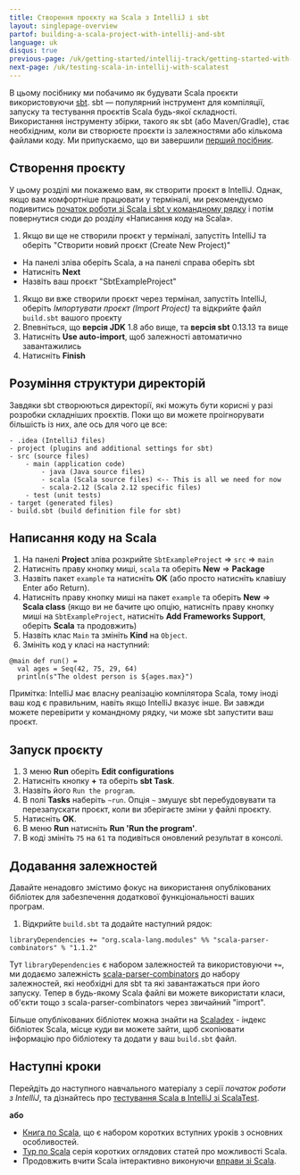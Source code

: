 ```yaml
---
title: Створення проєкту на Scala з IntelliJ і sbt
layout: singlepage-overview
partof: building-a-scala-project-with-intellij-and-sbt
language: uk
disqus: true
previous-page: /uk/getting-started/intellij-track/getting-started-with-scala-in-intellij
next-page: /uk/testing-scala-in-intellij-with-scalatest
---
```


В цьому посібнику ми побачимо як будувати Scala проєкти використовуючи [sbt](https://www.scala-sbt.org/1.x/docs/index.html).
sbt — популярний інструмент для компіляції, запуску та тестування проєктів Scala будь-якої складності.
Використання інструменту збірки, такого як sbt (або Maven/Gradle), стає необхідним, коли ви створюєте проєкти із залежностями або кількома файлами коду.
Ми припускаємо, що ви завершили [перший посібник](./getting-started-with-scala-in-intellij.html).

## Створення проєкту
У цьому розділі ми покажемо вам, як створити проєкт в IntelliJ. Однак, якщо вам
комфортніше працювати у терміналі, ми рекомендуємо подивитись [початок роботи зі Scala і sbt у командному рядку](/uk/getting-started/sbt-track/getting-started-with-scala-and-sbt-on-the-command-line.html)
і потім повернутися сюди до розділу «Написання коду на Scala».

1. Якщо ви ще не створили проєкт у терміналі, запустіть IntelliJ та оберіть "Створити новий проєкт (Create New Project)"
  * На панелі зліва оберіть Scala, а на панелі справа оберіть sbt
  * Натисніть **Next**
  * Назвіть ваш проєкт "SbtExampleProject"
1. Якщо ви вже створили проєкт через термінал, запустіть IntelliJ, оберіть *Імпортувати проєкт (Import Project)* та відкрийте файл `build.sbt` вашого проєкту
1. Впевніться, що **версія JDK** 1.8 або вище, та **версія sbt** 0.13.13 та вище
1. Натисніть **Use auto-import**, щоб залежності автоматично завантажились
1. Натисніть **Finish**

## Розуміння структури директорій
Завдяки sbt створюються директорії, які можуть бути корисні у разі розробки складніших проєктів.
Поки що ви можете проігнорувати більшість із них, але ось для чого це все:

```
- .idea (IntelliJ files)
- project (plugins and additional settings for sbt)
- src (source files)
    - main (application code)
        - java (Java source files)
        - scala (Scala source files) <-- This is all we need for now
        - scala-2.12 (Scala 2.12 specific files)
    - test (unit tests)
- target (generated files)
- build.sbt (build definition file for sbt)
```


## Написання коду на Scala
1. На панелі **Project** зліва розкрийте `SbtExampleProject` => `src` => `main`
1. Натисніть праву кнопку миші, `scala` та оберіть **New** => **Package**
1. Назвіть пакет `example` та натисніть **OK** (або просто натисніть клавішу Enter або Return).
1. Натисніть праву кнопку миші на пакет `example` та оберіть **New** => **Scala class** (якщо ви не бачите цю опцію, натисніть праву кнопку миші на `SbtExampleProject`, натисніть **Add Frameworks Support**, оберіть **Scala** та продовжить)
1. Назвіть клас `Main` та змініть **Kind** на `Object`.
1. Змініть код у класі на наступний:

```
@main def run() =
  val ages = Seq(42, 75, 29, 64)
  println(s"The oldest person is ${ages.max}")
```

Примітка: IntelliJ має власну реалізацію компілятора Scala, тому іноді ваш код є правильним, навіть якщо IntelliJ вказує інше.
Ви завжди можете перевірити у командному рядку, чи може sbt запустити ваш проєкт.

## Запуск проєкту
1. З меню **Run** оберіть **Edit configurations**
1. Натисніть кнопку **+** та оберіть **sbt Task**.
1. Назвіть його `Run the program`.
1. В полі **Tasks** наберіть `~run`. Опція `~` змушує sbt перебудовувати та перезапускати проєкт, коли ви зберігаєте зміни у файлі проєкту.
1. Натисніть **OK**.
1. В меню **Run** натисніть **Run 'Run the program'**.
1. В коді змініть `75` на `61` та подивіться оновлений результат в консолі.

## Додавання залежностей
Давайте ненадовго змістимо фокус на використання опублікованих бібліотек для забезпечення додаткової функціональності ваших програм.
1. Відкрийте `build.sbt` та додайте наступний рядок:

```
libraryDependencies += "org.scala-lang.modules" %% "scala-parser-combinators" % "1.1.2"
```

Тут `libraryDependencies` є набором залежностей та використовуючи `+=`,
ми додаємо залежність [scala-parser-combinators](https://github.com/scala/scala-parser-combinators) до набору залежностей,
які необхідні для sbt та які завантажаться при його запуску. Тепер в будь-якому Scala файлі ви можете використати
класи, об'єкти тощо з scala-parser-combinators через звичайний "import".

Більше опублікованих бібліотек можна знайти на
[Scaladex](https://index.scala-lang.org/) - індекс бібліотек Scala, місце куди ви можете зайти, щоб скопіювати інформацію про бібліотеку
та додати у ваш `build.sbt` файл.

## Наступні кроки

Перейдіть до наступного навчального матеріалу з серії _початок роботи з IntelliJ_, та дізнайтесь про [тестування Scala в IntelliJ зі ScalaTest](testing-scala-in-intellij-with-scalatest.html).

**або**

* [Книга по Scala](/scala3/book/introduction.html), що є набором коротких вступних уроків з основних особливостей.
* [Тур по Scala](/tour/tour-of-scala.html) серія коротких оглядових статей про можливості Scala.
* Продовжить вчити Scala інтерактивно виконуючи
  [вправи зі Scala](https://www.scala-exercises.org/scala_tutorial).